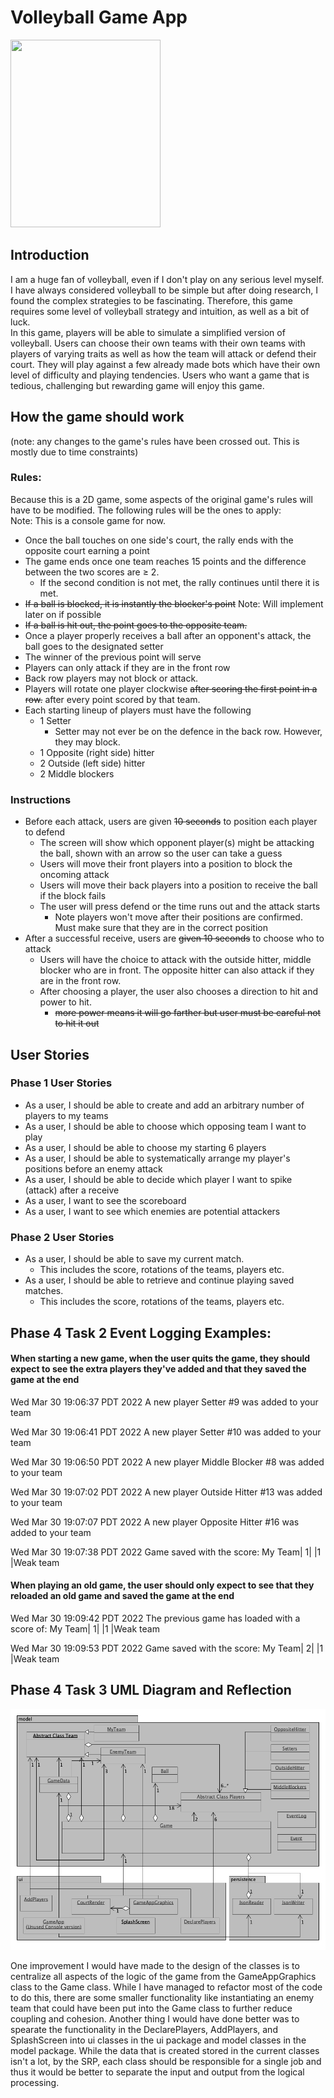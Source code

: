 
# Volleyball Game App
<img src="https://github.com/Sudo-BryanH/Sudo-BryanH/blob/main/Volleyball%20Game%20Demo.gif" width="240" height="300"/>

## Introduction

I am a huge fan of volleyball, even if I don't play on any serious level myself. 
I have always considered volleyball to be simple but after doing research, I found 
the complex strategies to be fascinating. 
Therefore, this game requires some level of volleyball strategy and intuition, as well as 
a bit of luck. </br>
In this game, players will be able to simulate a simplified version of volleyball. 
Users can choose their own teams with their own teams with players of varying traits as well as
how the team will attack or defend their court. 
They will play against a few already made bots which have their own level of difficulty 
and playing tendencies. 
Users who want a game that is tedious, challenging but rewarding game will enjoy this game. 

## How the game should work
(note: any changes to the game's rules have been crossed out. This is mostly due to time constraints)
### Rules: 
Because this is a 2D game, some aspects of the original game's rules will have to be modified. 
The following rules will be the ones to apply: </br> Note: This is a console game for now.
- Once the ball touches on one side's court, the rally ends with the opposite court earning a point
- The game ends once one team reaches 15 points and the difference between the two scores are ≥ 2. 
  - If the second condition is not met, the rally continues until there it is met. 
- ~~If a ball is blocked, it is instantly the blocker's point~~ Note: Will implement later on if possible
- ~~If a ball is hit out, the point goes to the opposite team.~~ 
- Once a player properly receives a ball after an opponent's attack, the ball goes to the designated setter
- The winner of the previous point will serve
- Players can only attack if they are in the front row
- Back row players may not block or attack. 
- Players will rotate one player clockwise ~~after scoring the first point in a row.~~ after every point scored by that team.
- Each starting lineup of players must have the following
  - 1 Setter
    - Setter may not ever be on the defence in the back row. However, they may block. 
  - 1 Opposite (right side) hitter
  - 2 Outside (left side) hitter
  - 2 Middle blockers


### Instructions
- Before each attack, users are given ~~10 seconds~~ to position each player to defend
  - The screen will show which opponent player(s) might be attacking the ball, shown with an arrow so the user can take a guess
  - Users will move their front players into a position to block the oncoming attack
  - Users will move their back players into a position to receive the ball if the block fails
  - The user will press defend or the time runs out and the attack starts
    - Note players won't move after their positions are confirmed. Must make sure that they are in the correct position
- After a successful receive, users are ~~given 10 seconds~~ to choose who to attack
  - Users will have the choice to attack with the outside hitter, middle blocker who are in front. The opposite hitter can also attack if they are in the front row.
  - After choosing a player, the user also chooses a direction to hit and power to hit. 
    - ~~more power means it will go farther but user must be careful not to hit it out~~



## User Stories

### Phase 1 User Stories
- As a user, I should be able to create and add an arbitrary number of players to my teams
- As a user, I should be able to choose which opposing team I want to play
- As a user, I should be able to choose my starting 6 players
- As a user, I should be able to systematically arrange my player's positions before an enemy attack
- As a user, I should be able to decide which player I want to spike (attack) after a receive
- As a user, I want to see the scoreboard
- As a user, I want to see which enemies are potential attackers

### Phase 2 User Stories
 
- As a user, I should be able to save my current match. 
  - This includes the score, rotations of the teams, players etc.
- As a user, I should be able to retrieve and continue playing saved matches.
  - This includes the score, rotations of the teams, players etc.

## Phase 4 Task 2 Event Logging Examples:

#### When starting a new game, when the user quits the game, they should expect to see the extra players they've added and that they saved the game at the end
Wed Mar 30 19:06:37 PDT 2022
A new player Setter #9 was added to your team

Wed Mar 30 19:06:41 PDT 2022
A new player Setter #10 was added to your team

Wed Mar 30 19:06:50 PDT 2022
A new player Middle Blocker #8 was added to your team

Wed Mar 30 19:07:02 PDT 2022
A new player Outside Hitter #13 was added to your team

Wed Mar 30 19:07:07 PDT 2022
A new player Opposite Hitter #16 was added to your team

Wed Mar 30 19:07:38 PDT 2022
Game saved with the score: My Team| 1| |1 |Weak team


#### When playing an old game, the user should only expect to see that they reloaded an old game and saved the game at the end
Wed Mar 30 19:09:42 PDT 2022
The previous game has loaded with a score of: My Team| 1| |1 |Weak team

Wed Mar 30 19:09:53 PDT 2022
Game saved with the score: My Team| 2| |1 |Weak team

## Phase 4 Task 3 UML Diagram and Reflection
![](UML_Design_Diagram.png)

One improvement I would have made to the design of the classes is to centralize all aspects of 
the logic of the game from the GameAppGraphics class to the Game class. While I have managed to refactor most of the code 
to do this, there are some smaller functionality like instantiating an enemy team that could have 
been put into the Game class to further reduce coupling and cohesion.
Another thing I would have done better was to spearate the functionality in the DeclarePlayers, AddPlayers, 
and SplashScreen into ui classes in the ui package and model classes in the model package. While the data that is created 
stored in the current classes isn't a lot, by the SRP, each class should be responsible for a single job and thus it
would be better to separate the input and output from the logical processing. 

